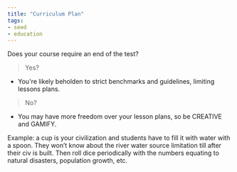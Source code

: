 ```yaml
---
title: "Curriculum Plan"
tags: 
- seed
- education
---
```


Does your course require an end of the test? 
> Yes?
- You're likely beholden to strict benchmarks and guidelines, limiting lessons plans. 

> No?
- You may have more freedom over your lesson plans, so be CREATIVE and GAMIFY. 

Example: a cup is your civilization and students have to fill it with water with a spoon. They won’t know about the river water source limitation till after their civ is built. Then roll dice periodically with the numbers equating to natural disasters, population growth, etc.